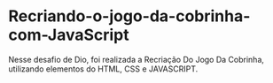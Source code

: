# Recriando-o-jogo-da-cobrinha-com-JavaScript
Nesse desafio de Dio, foi realizada a Recriação Do Jogo Da Cobrinha, utilizando elementos 
do HTML, CSS e JAVASCRIPT.
